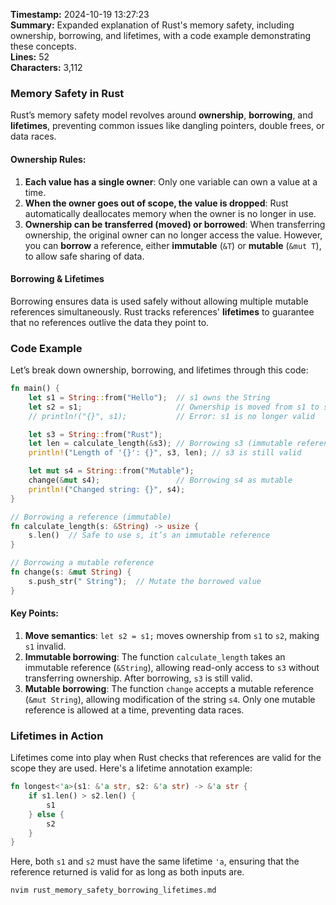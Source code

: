**Timestamp:** 2024-10-19 13:27:23  
**Summary:** Expanded explanation of Rust's memory safety, including ownership, borrowing, and lifetimes, with a code example demonstrating these concepts.  
**Lines:** 52  
**Characters:** 3,112  

### Memory Safety in Rust

Rust’s memory safety model revolves around **ownership**, **borrowing**, and **lifetimes**, preventing common issues like dangling pointers, double frees, or data races.

#### Ownership Rules:
1. **Each value has a single owner**: Only one variable can own a value at a time.
2. **When the owner goes out of scope, the value is dropped**: Rust automatically deallocates memory when the owner is no longer in use.
3. **Ownership can be transferred (moved) or borrowed**: When transferring ownership, the original owner can no longer access the value. However, you can **borrow** a reference, either **immutable** (`&T`) or **mutable** (`&mut T`), to allow safe sharing of data.

#### Borrowing & Lifetimes
Borrowing ensures data is used safely without allowing multiple mutable references simultaneously. Rust tracks references' **lifetimes** to guarantee that no references outlive the data they point to.

### Code Example

Let’s break down ownership, borrowing, and lifetimes through this code:

```rust
fn main() {
    let s1 = String::from("Hello");  // s1 owns the String
    let s2 = s1;                     // Ownership is moved from s1 to s2
    // println!("{}", s1);           // Error: s1 is no longer valid

    let s3 = String::from("Rust");
    let len = calculate_length(&s3); // Borrowing s3 (immutable reference)
    println!("Length of '{}': {}", s3, len); // s3 is still valid

    let mut s4 = String::from("Mutable");
    change(&mut s4);                 // Borrowing s4 as mutable
    println!("Changed string: {}", s4);
}

// Borrowing a reference (immutable)
fn calculate_length(s: &String) -> usize {
    s.len()  // Safe to use s, it’s an immutable reference
}

// Borrowing a mutable reference
fn change(s: &mut String) {
    s.push_str(" String");  // Mutate the borrowed value
}
```

#### Key Points:
1. **Move semantics**: `let s2 = s1;` moves ownership from `s1` to `s2`, making `s1` invalid.
2. **Immutable borrowing**: The function `calculate_length` takes an immutable reference (`&String`), allowing read-only access to `s3` without transferring ownership. After borrowing, `s3` is still valid.
3. **Mutable borrowing**: The function `change` accepts a mutable reference (`&mut String`), allowing modification of the string `s4`. Only one mutable reference is allowed at a time, preventing data races.

### Lifetimes in Action
Lifetimes come into play when Rust checks that references are valid for the scope they are used. Here's a lifetime annotation example:

```rust
fn longest<'a>(s1: &'a str, s2: &'a str) -> &'a str {
    if s1.len() > s2.len() {
        s1
    } else {
        s2
    }
}
```

Here, both `s1` and `s2` must have the same lifetime `'a`, ensuring that the reference returned is valid for as long as both inputs are.

```bash
nvim rust_memory_safety_borrowing_lifetimes.md
```
